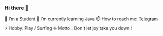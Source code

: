 
### Hi there 👋

🔭 I’m a Student
🌱 I’m currently learning Java
📫 How to reach me: [Telegram](https://t.me/TroyeKK)
⚡ Hobby: Play / Surfing
⛵ Motto：Don't let joy take you down !
